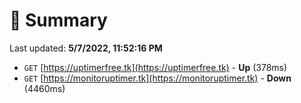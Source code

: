# 📖 Summary
Last updated: **5/7/2022, 11:52:16 PM**

- `GET` [https://uptimerfree.tk](https://uptimerfree.tk) - **Up** (378ms)
- `GET` [https://monitoruptimer.tk](https://monitoruptimer.tk) - **Down** (4460ms)
